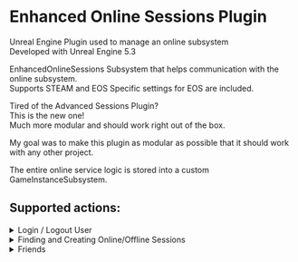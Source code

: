 # Enhanced Online Sessions Plugin
Unreal Engine Plugin used to manage an online subsystem <br>
Developed with Unreal Engine 5.3

EnhancedOnlineSessions Subsystem that helps communication with the online subsystem. <br>
Supports STEAM and EOS
Specific settings for EOS are included.

Tired of the Advanced Sessions Plugin? <br>
This is the new one! <br>
Much more modular and should work right out of the box.

My goal was to make this plugin as modular as possible that it should work with any other project.

The entire online service logic is stored into a custom GameInstanceSubsystem.


## Supported actions:
<details>
  <summary>
    Login / Logout User
  </summary>
  <br>
    - Login/Logout to the online service with the given credentials. <br>
    - Required by EOS. <br>
    - Supports "Account Portal", "Developer", "External Auth", "Persistant Auth", and more.
</details>
<details>
  <summary>
    Finding and Creating Online/Offline Sessions
  </summary>
  <br>
    - Find sessions hosted in your online service. Or create a new one<br>
    - Supports LAN, Offline and Online sessions. <br>
    - Expanded Functionality for EOS (SEARCH_KEYWORDS, etc). <br>
</details>
<details>
  <summary>
    Friends
  </summary>
  <br>
    - Read the players friends list
</details>

